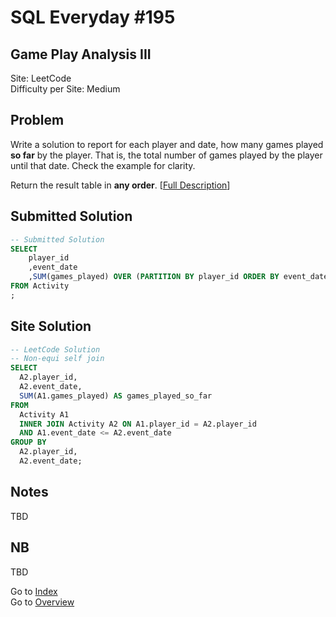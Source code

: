# SQL Everyday \#195

## Game Play Analysis III

Site: LeetCode\
Difficulty per Site: Medium

## Problem

Write a solution to report for each player and date, how many games played **so far** by the player. That is, the total number of games played by the player until that date. Check the example for clarity.

Return the result table in **any order**. [[Full Description](https://leetcode.com/problems/game-play-analysis-iii/description/)]

## Submitted Solution

```sql
-- Submitted Solution
SELECT
    player_id
    ,event_date
    ,SUM(games_played) OVER (PARTITION BY player_id ORDER BY event_date ASC) AS games_played_so_far
FROM Activity
;
```

## Site Solution

```sql
-- LeetCode Solution 
-- Non-equi self join
SELECT
  A2.player_id,
  A2.event_date,
  SUM(A1.games_played) AS games_played_so_far
FROM
  Activity A1
  INNER JOIN Activity A2 ON A1.player_id = A2.player_id
  AND A1.event_date <= A2.event_date
GROUP BY
  A2.player_id,
  A2.event_date;
```

## Notes

TBD

## NB

TBD

Go to [Index](../?tab=readme-ov-file#index)\
Go to [Overview](../?tab=readme-ov-file)
